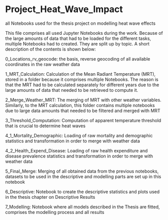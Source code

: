 # Project_Heat_Wave_Impact
all Notebooks used for the thesis project on modelling heat wave effects

This file comprises all used Jupyter Notebooks during the work. Because of the large amounts of data that had to be loaded for the different tasks, multiple Notebooks had to created. They are split up by topic. A short description of the contents is shown below:


0_Locations_rv_geocode: the basis, reverse geocoding of all available coordinates in the raw weather data

1_MRT_Calculation: Calculation of the Mean Radiant Temperature (MRT), stored in a folder because it comprises multiple Notebooks. The reason is that the MRT had to be calculated separately for different years due to the large amounts of data that needed to be retrieved to compute it.

2_Merge_Weather_MRT: The merging of MRT with other weather variables. Similarly, to the MRT calculation, this folder contains multiple notebooks due to large data amounts that needed to be filtered and merged with MRT

3_Threshold_Computation: Computation of apparent temperature threshold that is crucial to determine heat waves

4_1_Mortality_Demographic: Loading of raw mortality and demographic statistics and transformation in order to merge with weather data

4_2_Health_Expend_Disease: Loading of raw health expenditure and disease prevalence statistics and transformation in order to merge with weather data

5_Final_Merge: Merging of all obtained data from the previous notebooks, datasets to be used in the descriptive and modelling parts are set up in this notebook

6_Descriptive: Notebook to create the descriptive statistics and plots used in the thesis chapter on Descriptive Results

7_Modelling: Notebook where all models described in the Thesis are fitted, comprises the modelling process and all results
